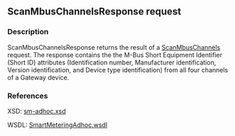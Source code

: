 ## ScanMbusChannelsResponse request

### Description
ScanMbusChannelsResponse returns the result of a [ScanMbusChannels](ScanMbusChannels.md) request. The response contains the the M-Bus Short Equipment Identifier (Short ID) attributes (Identification number, Manufacturer identification, Version identification, and Device type identification) from all four channels of a Gateway device.

### References

XSD: [sm-adhoc.xsd](https://github.com/OSGP/Shared/blob/development/osgp-ws-smartmetering/src/main/resources/schemas/sm-adhoc.xsd)

WSDL: [SmartMeteringAdhoc.wsdl](https://github.com/OSGP/Shared/blob/development/osgp-ws-smartmetering/src/main/resources/SmartMeteringAdhoc.wsdl)